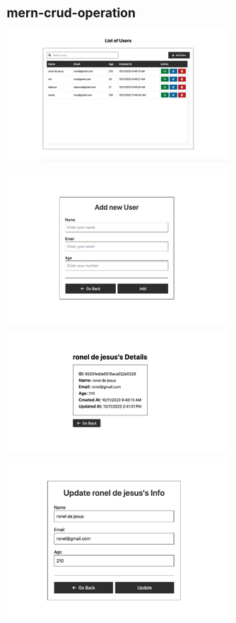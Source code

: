 # mern-crud-operation

![Screenshot of the UI](https://github.com/dejesusron/mern-crud-operation/blob/main/screenshots/home-page.png)

![Screenshot of the UI](https://github.com/dejesusron/mern-crud-operation/blob/main/screenshots/create-page.png)

![Screenshot of the UI](https://github.com/dejesusron/mern-crud-operation/blob/main/screenshots/read-page.png)

![Screenshot of the UI](https://github.com/dejesusron/mern-crud-operation/blob/main/screenshots/update-page.png)
